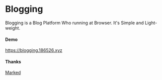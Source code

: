# Blogging

Blogging is a Blog Platform Who running at Browser.
It's Simple and Light-weight.

#### Demo

 https://blogging.186526.xyz
 
#### Thanks

[Marked](https://github.com/markedjs/marked/)
